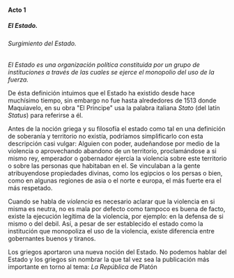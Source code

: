 #### Acto 1
##### El Estado.
###### Surgimiento del Estado.

_El Estado es una organización política constituida por un grupo de instituciones a través de las cuales se ejerce el monopolio del uso de la fuerza._

De ésta definición intuimos que el Estado ha existido desde hace muchísimo tiempo, sin embargo no fue hasta alrededores de 1513 donde Maquiavelo, en su obra "El Principe" usa la palabra italiana _Stato_ (del latín _Status_) para referirse a él.

Antes de la noción griega y su filosofía el estado como tal en una definición de soberanía y territorio no existía, podríamos simplificarlo con esta descripción casi vulgar: Alguien con poder, audeñandose por medio de la violencia o aprovechando abandono de un territorio, proclamándose a si mismo rey, emperador o gobernador ejercía la violencia sobre este territorio o sobre las personas que habitaban en el. Se vinculaban a la gente atribuyendose propiedades divinas, como los egipcios o los persas o bien, como en algunas regiones de asia o el norte e europa, el más fuerte era el más respetado.

Cuando se habla de _violencia_ es necesario aclarar que la violencia en si misma es neutra, no es mala por defecto como tampoco es buena de facto, existe la ejecución legítima de la violencia, por ejemplo: en la defensa de si mismo o del debil. Así, a pesar de ser establecido el estado como la institución que monopoliza el uso de la violencia, existe diferencia entre gobernantes buenos y tiranos.

Los griegos aportaron una nueva noción del Estado. No podemos hablar del Estado y los griegos sin nombrar la que tal vez sea la publicación más importante en torno al tema: _La República_ de Platón
